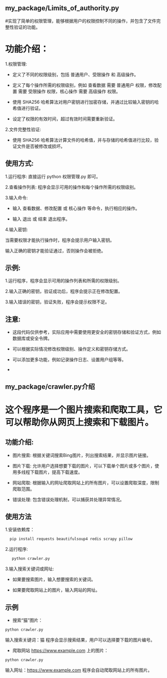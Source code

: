 ## my_package/Limits_of_authority.py

#实现了简单的权限管理，能够根据用户的权限控制不同的操作，并包含了文件完整性验证的功能。

# 功能介绍：

1.权限管理:

- 定义了不同的权限级别，包括 普通用户、受限操作 和 高级操作。

- 定义了每个操作所需的权限级别，例如 查看数据 需要 普通用户 权限，修改配置 需要 受限操作 权限，核心操作 需要 高级操作 权限。

- 使用 SHA256 哈希算法对用户密钥进行加密存储，并通过比较输入密钥的哈希值进行验证。

- 设定了权限的有效时间，超过有效时间需要重新验证。

2.文件完整性验证:

- 使用 SHA256 哈希算法计算文件的哈希值，并与存储的哈希值进行比较，验证文件是否被修改或损坏。

## 使用方式:

1.运行程序: 直接运行 python 权限管理.py 即可。

2.查看操作列表: 程序会显示可用的操作和每个操作所需的权限级别。

3.输入命令:

- 输入 查看数据、修改配置 或 核心操作 等命令，执行相应的操作。

- 输入 退出 或 结束 退出程序。

4.输入密钥:

当需要权限才能执行操作时，程序会提示用户输入密钥。

输入正确的密钥才能验证通过，否则操作会被拒绝。


## 示例:

1.运行程序，程序会显示可用的操作列表和所需的权限级别。

2.输入正确的密钥，验证成功后，程序会提示正在修改配置。

3.输入错误的密钥，验证失败，程序会提示权限不足。

## 注意:

- 这段代码仅供参考，实际应用中需要使用更安全的密钥存储和验证方式，例如数据库或安全令牌。

- 可以根据实际情况修改权限级别、操作定义和密钥存储方式。

- 可以添加更多功能，例如记录操作日志、设置用户组等等。
- 
## my_package/crawler.py介绍


# 这个程序是一个图片搜索和爬取工具，它可以帮助你从网页上搜索和下载图片。


## 功能介绍:

- 图片搜索: 根据关键词搜索Bing图片，列出搜索结果，并显示图片链接。

- 图片下载: 允许用户选择想要下载的图片，可以下载单个图片或多个图片，使用多线程下载图片，提高下载速度。

- 网站爬取: 根据输入的网址爬取网站上的所有图片，可以设置爬取深度，限制爬取范围。

- 错误处理: 包含错误处理机制，可以捕获并处理异常情况。

## 使用方法
1.安装依赖库：
```bash
  pip install requests beautifulsoup4 redis scrapy pillow
```

2.运行程序:
```bash
   python crawler.py 
```

3.输入搜索关键词或网址:

- 如果要搜索图片，输入想要搜索的关键词。

- 如果要爬取网站上的图片，输入网站的网址。

## 示例

- 搜索“猫”图片：
```bash
python crawler.py
```
输入搜索关键词：猫
程序会显示搜索结果，用户可以选择要下载的图片编号。

- 爬取网站 https://www.example.com 上的图片：
```bash
python crawler.py
```

输入网址：https://www.example.com
程序会自动爬取网站上的所有图片。

